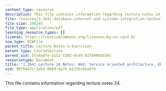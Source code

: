```yaml
---
content_type: resource
description: This file contains information regarding lecture notes 24.
file: /courses/1-264j-database-internet-and-systems-integration-technologies-fall-2013/9075b47c2eb29b898a7bb1226c82a976_MIT1_264JF13_lect_24.pdf
file_size: 248245
file_type: application/pdf
learning_resource_types: []
license: https://creativecommons.org/licenses/by-nc-sa/4.0/
ocw_type: OCWFile
parent_title: Lecture Notes & Exercises
parent_type: CourseSection
parent_uid: 5fa4a8fe-a152-f202-8c49-92784003b58c
resourcetype: Document
title: '1.264J Lecture 24 Notes: Web: Service oriented architecture, EDI'
uid: 9075b47c-2eb2-9b89-8a7b-b1226c82a976
---
```

This file contains information regarding lecture notes 24.